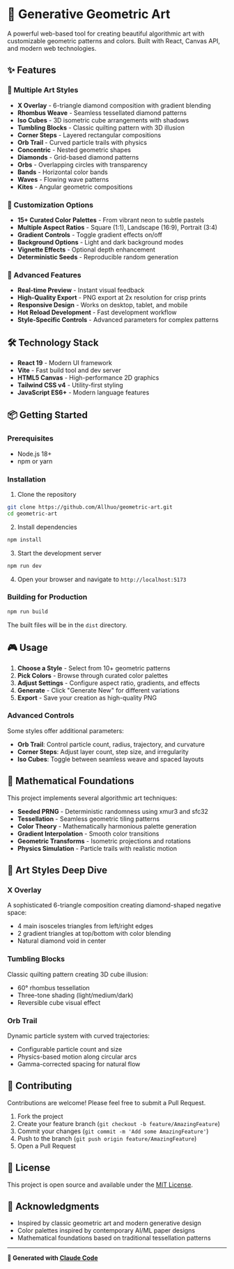 # 🎨 Generative Geometric Art

A powerful web-based tool for creating beautiful algorithmic art with customizable geometric patterns and colors. Built with React, Canvas API, and modern web technologies.

## ✨ Features

### 🎯 Multiple Art Styles
- **X Overlay** - 6-triangle diamond composition with gradient blending
- **Rhombus Weave** - Seamless tessellated diamond patterns  
- **Iso Cubes** - 3D isometric cube arrangements with shadows
- **Tumbling Blocks** - Classic quilting pattern with 3D illusion
- **Corner Steps** - Layered rectangular compositions
- **Orb Trail** - Curved particle trails with physics
- **Concentric** - Nested geometric shapes
- **Diamonds** - Grid-based diamond patterns
- **Orbs** - Overlapping circles with transparency
- **Bands** - Horizontal color bands
- **Waves** - Flowing wave patterns
- **Kites** - Angular geometric compositions

### 🎨 Customization Options
- **15+ Curated Color Palettes** - From vibrant neon to subtle pastels
- **Multiple Aspect Ratios** - Square (1:1), Landscape (16:9), Portrait (3:4)
- **Gradient Controls** - Toggle gradient effects on/off
- **Background Options** - Light and dark background modes
- **Vignette Effects** - Optional depth enhancement
- **Deterministic Seeds** - Reproducible random generation

### 🚀 Advanced Features
- **Real-time Preview** - Instant visual feedback
- **High-Quality Export** - PNG export at 2x resolution for crisp prints
- **Responsive Design** - Works on desktop, tablet, and mobile
- **Hot Reload Development** - Fast development workflow
- **Style-Specific Controls** - Advanced parameters for complex patterns

## 🛠️ Technology Stack

- **React 19** - Modern UI framework
- **Vite** - Fast build tool and dev server
- **HTML5 Canvas** - High-performance 2D graphics
- **Tailwind CSS v4** - Utility-first styling
- **JavaScript ES6+** - Modern language features

## 📦 Getting Started

### Prerequisites
- Node.js 18+ 
- npm or yarn

### Installation

1. Clone the repository
```bash
git clone https://github.com/Allhuo/geometric-art.git
cd geometric-art
```

2. Install dependencies
```bash
npm install
```

3. Start the development server
```bash
npm run dev
```

4. Open your browser and navigate to `http://localhost:5173`

### Building for Production

```bash
npm run build
```

The built files will be in the `dist` directory.

## 🎮 Usage

1. **Choose a Style** - Select from 10+ geometric patterns
2. **Pick Colors** - Browse through curated color palettes
3. **Adjust Settings** - Configure aspect ratio, gradients, and effects
4. **Generate** - Click "Generate New" for different variations
5. **Export** - Save your creation as high-quality PNG

### Advanced Controls

Some styles offer additional parameters:

- **Orb Trail**: Control particle count, radius, trajectory, and curvature
- **Corner Steps**: Adjust layer count, step size, and irregularity
- **Iso Cubes**: Toggle between seamless weave and spaced layouts

## 🧮 Mathematical Foundations

This project implements several algorithmic art techniques:

- **Seeded PRNG** - Deterministic randomness using xmur3 and sfc32
- **Tessellation** - Seamless geometric tiling patterns
- **Color Theory** - Mathematically harmonious palette generation
- **Gradient Interpolation** - Smooth color transitions
- **Geometric Transforms** - Isometric projections and rotations
- **Physics Simulation** - Particle trails with realistic motion

## 🎨 Art Styles Deep Dive

### X Overlay
A sophisticated 6-triangle composition creating diamond-shaped negative space:
- 4 main isosceles triangles from left/right edges
- 2 gradient triangles at top/bottom with color blending
- Natural diamond void in center

### Tumbling Blocks  
Classic quilting pattern creating 3D cube illusion:
- 60° rhombus tessellation
- Three-tone shading (light/medium/dark)
- Reversible cube visual effect

### Orb Trail
Dynamic particle system with curved trajectories:
- Configurable particle count and size
- Physics-based motion along circular arcs
- Gamma-corrected spacing for natural flow

## 🤝 Contributing

Contributions are welcome! Please feel free to submit a Pull Request.

1. Fork the project
2. Create your feature branch (`git checkout -b feature/AmazingFeature`)
3. Commit your changes (`git commit -m 'Add some AmazingFeature'`)
4. Push to the branch (`git push origin feature/AmazingFeature`)
5. Open a Pull Request

## 📄 License

This project is open source and available under the [MIT License](LICENSE).

## 🙏 Acknowledgments

- Inspired by classic geometric art and modern generative design
- Color palettes inspired by contemporary AI/ML paper designs
- Mathematical foundations based on traditional tessellation patterns

---

**🤖 Generated with [Claude Code](https://claude.ai/code)**
